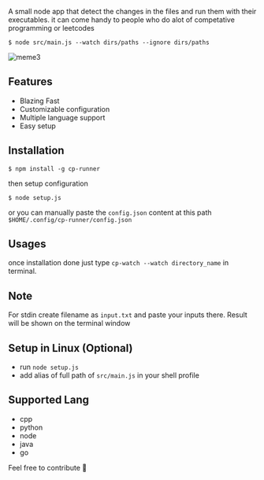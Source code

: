 A small node app that detect the changes in the files and run them with their executables.
it can come handy to people who do alot of competative programming or leetcodes

```shell
$ node src/main.js --watch dirs/paths --ignore dirs/paths
```
![meme3](https://user-images.githubusercontent.com/58474947/209993420-a149ce4b-515a-40b7-a066-4fca10ea6c4c.gif)


## Features
- Blazing Fast
- Customizable configuration
- Multiple language support
- Easy setup

## Installation

```shell
$ npm install -g cp-runner 
```
then setup configuration
```shell
$ node setup.js 
```
or
you can manually paste the `config.json` content at this path
`$HOME/.config/cp-runner/config.json`

## Usages
once installation done just type `cp-watch --watch directory_name` in terminal.

## Note 
For stdin create filename as `input.txt` and paste your inputs there.
Result will be shown on the terminal window

## Setup in Linux (Optional)
- run `node setup.js`
- add alias of full path of `src/main.js` in your shell profile 


## Supported Lang
- cpp
- python
- node
- java
- go


Feel free to contribute 🍻 




